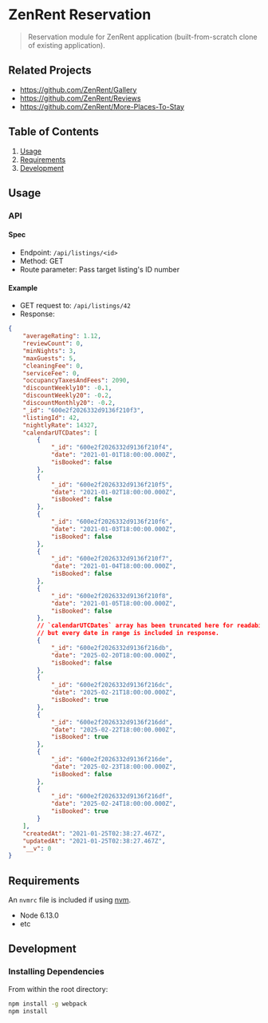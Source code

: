 # ZenRent Reservation

> Reservation module for ZenRent application (built-from-scratch clone of existing application).

## Related Projects

  - https://github.com/ZenRent/Gallery
  - https://github.com/ZenRent/Reviews
  - https://github.com/ZenRent/More-Places-To-Stay

## Table of Contents

1. [Usage](#Usage)
1. [Requirements](#requirements)
1. [Development](#development)

## Usage

### API

#### Spec

* Endpoint: `/api/listings/<id>`
* Method: GET
* Route parameter: Pass target listing's ID number

#### Example

* GET request to: `/api/listings/42`
* Response:

``` json
{
    "averageRating": 1.12,
    "reviewCount": 0,
    "minNights": 3,
    "maxGuests": 5,
    "cleaningFee": 0,
    "serviceFee": 0,
    "occupancyTaxesAndFees": 2090,
    "discountWeekly10": -0.1,
    "discountWeekly20": -0.2,
    "discountMonthly20": -0.2,
    "_id": "600e2f2026332d9136f210f3",
    "listingId": 42,
    "nightlyRate": 14327,
    "calendarUTCDates": [
        {
            "_id": "600e2f2026332d9136f210f4",
            "date": "2021-01-01T18:00:00.000Z",
            "isBooked": false
        },
        {
            "_id": "600e2f2026332d9136f210f5",
            "date": "2021-01-02T18:00:00.000Z",
            "isBooked": false
        },
        {
            "_id": "600e2f2026332d9136f210f6",
            "date": "2021-01-03T18:00:00.000Z",
            "isBooked": false
        },
        {
            "_id": "600e2f2026332d9136f210f7",
            "date": "2021-01-04T18:00:00.000Z",
            "isBooked": false
        },
        {
            "_id": "600e2f2026332d9136f210f8",
            "date": "2021-01-05T18:00:00.000Z",
            "isBooked": false
        },
        // `calendarUTCDates` array has been truncated here for readability,
        // but every date in range is included in response.
        {
            "_id": "600e2f2026332d9136f216db",
            "date": "2025-02-20T18:00:00.000Z",
            "isBooked": false
        },
        {
            "_id": "600e2f2026332d9136f216dc",
            "date": "2025-02-21T18:00:00.000Z",
            "isBooked": true
        },
        {
            "_id": "600e2f2026332d9136f216dd",
            "date": "2025-02-22T18:00:00.000Z",
            "isBooked": true
        },
        {
            "_id": "600e2f2026332d9136f216de",
            "date": "2025-02-23T18:00:00.000Z",
            "isBooked": false
        },
        {
            "_id": "600e2f2026332d9136f216df",
            "date": "2025-02-24T18:00:00.000Z",
            "isBooked": true
        }
    ],
    "createdAt": "2021-01-25T02:38:27.467Z",
    "updatedAt": "2021-01-25T02:38:27.467Z",
    "__v": 0
}
```

## Requirements

An `nvmrc` file is included if using [nvm](https://github.com/creationix/nvm).

- Node 6.13.0
- etc

## Development

### Installing Dependencies

From within the root directory:

```sh
npm install -g webpack
npm install
```
